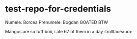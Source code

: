 # test-repo-for-credentials
Numele: Borcea
Prenumele: Bogdan
GOATED BTW

Mangos are so tuff boii, i ate 67 of them in a day :trollfaceaura: